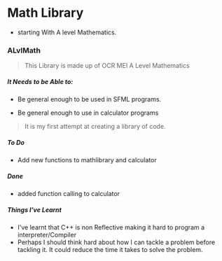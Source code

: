 # Math Library
- starting With A level Mathematics.

### ALvlMath

> This Library is made up of OCR MEI A Level Mathematics

##### It Needs to be Able to:

- Be general enough to be used in SFML programs.

- Be general enough to use in calculator programs

> It is my first attempt at creating a library of code.



##### To Do
- Add new functions to mathlibrary and calculator

##### Done
- added function calling to calculator

##### Things I've Learnt
- I've learnt that C++ is non Reflective making it hard to program a interpreter/Compiler
- Perhaps I should think hard about how I can tackle a problem before tackling it. It could reduce the time it takes to solve the problem.
